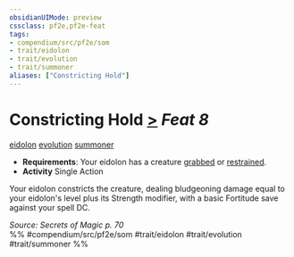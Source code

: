 ```yaml
---
obsidianUIMode: preview
cssclass: pf2e,pf2e-feat
tags:
- compendium/src/pf2e/som
- trait/eidolon
- trait/evolution
- trait/summoner
aliases: ["Constricting Hold"]
---
```

# Constricting Hold  [>](chapter-9-playing-the-game.md#Actions "Single Action") *Feat 8*  
[eidolon](eidolon-som.md "Eidolon Creature Type Trait")  [evolution](evolution-som.md "Evolution Feat Trait")  [summoner](Reference/Rules/Traits/summoner-som.md "Summoner Class Trait")  

- **Requirements**: Your eidolon has a creature [grabbed](conditions.md#Grabbed) or [restrained](conditions.md#Restrained).
- **Activity** Single Action

Your eidolon constricts the creature, dealing bludgeoning damage equal to your eidolon's level plus its Strength modifier, with a basic Fortitude save against your spell DC.

*Source: Secrets of Magic p. 70*  
%% #compendium/src/pf2e/som #trait/eidolon #trait/evolution #trait/summoner %%